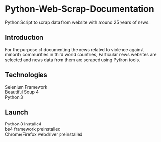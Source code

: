 # Python-Web-Scrap-Documentation

Python Script to scrap data from website with around 25 years of news.

## Introduction
  For the purpose of documenting the news related to violence against minority communities in third world countries, Particular news websites are selected and news data from them are scraped using Python tools. 
  

## Technologies
  Selenium Framework</br>
  Beautiful Soup 4</br>
  Python 3</br>

## Launch
  Python 3 Installed</br>
  bs4 framework preinstalled</br>
  Chrome/Firefox webdriver preinstalled</br>
 
